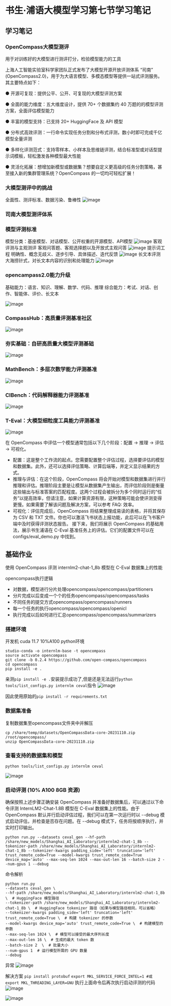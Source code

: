 # 书生·浦语大模型学习第七节学习笔记
## 学习笔记
### OpenCompass大模型测评
用于对训练好的大模型进行测评打分，检验模型能力的工具

上海人工智能实验室科学家团队正式发布了大模型开源开放评测体系 “司南” (OpenCompass2.0)，用于为大语言模型、多模态模型等提供一站式评测服务。其主要特点如下：

● 开源可复现：提供公平、公开、可复现的大模型评测方案

● 全面的能力维度：五大维度设计，提供 70+ 个数据集约 40 万题的的模型评测方案，全面评估模型能力

● 丰富的模型支持：已支持 20+ HuggingFace 及 API 模型

● 分布式高效评测：一行命令实现任务分割和分布式评测，数小时即可完成千亿模型全量评测

● 多样化评测范式：支持零样本、小样本及思维链评测，结合标准型或对话型提示词模板，轻松激发各种模型最大性能

● 灵活化拓展：想增加新模型或数据集？想要自定义更高级的任务分割策略，甚至接入新的集群管理系统？OpenCompass 的一切均可轻松扩展！

### 大模型测评中的挑战
全面性、测评标准、数据污染、鲁棒性
![image](https://github.com/PURE281/my_dream/assets/93171238/04161069-bfe2-4a1f-8ddc-25196f911515)
### 司南大模型测评体系
### 模型评测标准
模型分类：基座模型、对话模型、公开权重的开源模型、API模型
![image](https://github.com/PURE281/my_dream/assets/93171238/ea689b72-9b10-4ef9-ab00-c009624be469)
客观评测与主观测评
客观问答题、客观选择题以及开放式主观问答
![image](https://github.com/PURE281/my_dream/assets/93171238/e5732748-1314-4331-ade9-39b7b85d346f)
提示词工程
明确性、概念无歧义、逐步引导、具体描述、迭代反馈
![image](https://github.com/PURE281/my_dream/assets/93171238/e1993489-f712-4fda-b2d0-ebcee2747f61)
长文本评测
大海捞针式，对长文本内容的识别和处理能力
![image](https://github.com/PURE281/my_dream/assets/93171238/f72eeafd-ac1d-4237-bfa5-84a3fb9543fb)
### opencampass2.0能力升级

基础能力：语言、知识、理解、数学、代码、推理
综合能力：考试、对话、创作、智能体、评价、长文本

![image](https://github.com/PURE281/my_dream/assets/93171238/8e0e09dd-6ece-4eda-9700-63939d04427a)

### CompassHub：高质量评测基准社区
![image](https://github.com/PURE281/my_dream/assets/93171238/0201c067-4d18-49ad-a33e-70dd59ea36a6)

### 夯实基础：自研高质量大模型评测基础
![image](https://github.com/PURE281/my_dream/assets/93171238/d8413bc1-12cf-4284-b997-a56619067c38)
### MathBench：多层次数学能力评测基准
![image](https://github.com/PURE281/my_dream/assets/93171238/a22a32d2-65a0-4fd8-a04c-07c015aa9be0)
### CIBench：代码解释器能力评测基准
![image](https://github.com/PURE281/my_dream/assets/93171238/a1764f9f-7b7d-4bb0-86ca-4f42af54346b)
### T-Eval：大模型细粒度工具能力评测基准
![image](https://github.com/PURE281/my_dream/assets/93171238/3842dd4c-6233-4862-8670-4369dddbf3f6)

在 OpenCompass 中评估一个模型通常包括以下几个阶段：配置 -> 推理 -> 评估 -> 可视化。

- 配置：这是整个工作流的起点。您需要配置整个评估过程，选择要评估的模型和数据集。此外，还可以选择评估策略、计算后端等，并定义显示结果的方式。
- 推理与评估：在这个阶段，OpenCompass 将会开始对模型和数据集进行并行推理和评估。推理阶段主要是让模型从数据集产生输出，而评估阶段则是衡量这些输出与标准答案的匹配程度。这两个过程会被拆分为多个同时运行的“任务”以提高效率，但请注意，如果计算资源有限，这种策略可能会使评测变得更慢。如果需要了解该问题及解决方案，可以参考 FAQ: 效率。
- 可视化：评估完成后，OpenCompass 将结果整理成易读的表格，并将其保存为 CSV 和 TXT 文件。你也可以激活飞书状态上报功能，此后可以在飞书客户端中及时获得评测状态报告。 接下来，我们将展示 OpenCompass 的基础用法，展示书生浦语在 C-Eval 基准任务上的评估。它们的配置文件可以在 configs/eval_demo.py 中找到。


## 基础作业
使用 OpenCompass 评测 internlm2-chat-1_8b 模型在 C-Eval 数据集上的性能

opencompass执行逻辑
- 对数据，模型进行分片处理opencompass/opencompass/partitioners
- 分片完成以后变成一个个的任务opencompass/opencompass/tasks
- 不同任务的提交方式opencompass/opencompass/runners
- 每一个任务的执行opencompass/opencompass/openicl
- 执行完成以后如何进行汇总opencompass/opencompass/summarizers


### 搭建环境
开发机 
cuda 11.7 10%A100
python环境
```
studio-conda -o internlm-base -t opencompass
source activate opencompass
git clone -b 0.2.4 https://github.com/open-compass/opencompass
cd opencompass
pip install -e .
```

亲测`pip install -e .`安装提示成功了,但是还是无法运行`python tools/list_configs.py internlm ceval`指令
![image](https://github.com/PURE281/my_dream/assets/93171238/2625f6bf-ac9b-4665-bff5-dbddbb02f3d4)

因此使用原始的`pip install -r requirements.txt`
### 数据集准备
复制数据集至opencompass文件夹中并解压
```
cp /share/temp/datasets/OpenCompassData-core-20231110.zip /root/opencompass/
unzip OpenCompassData-core-20231110.zip
```
### 查看支持的数据集和模型
```
python tools/list_configs.py internlm ceval
```
![image](https://github.com/PURE281/my_dream/assets/93171238/df42aac2-9fd7-43f1-8286-fd8cfc57b414)
### 启动评测 (10% A100 8GB 资源)
确保按照上述步骤正确安装 OpenCompass 并准备好数据集后，可以通过以下命令评测 InternLM2-Chat-1.8B 模型在 C-Eval 数据集上的性能。由于 OpenCompass 默认并行启动评估过程，我们可以在第一次运行时以 --debug 模式启动评估，并检查是否存在问题。在 --debug 模式下，任务将按顺序执行，并实时打印输出。
```
python run.py --datasets ceval_gen --hf-path /share/new_models/Shanghai_AI_Laboratory/internlm2-chat-1_8b --tokenizer-path /share/new_models/Shanghai_AI_Laboratory/internlm2-chat-1_8b --tokenizer-kwargs padding_side='left' truncation='left' trust_remote_code=True --model-kwargs trust_remote_code=True device_map='auto' --max-seq-len 1024 --max-out-len 16 --batch-size 2 --num-gpus 1 --debug
```
命令解析
```
python run.py
--datasets ceval_gen \
--hf-path /share/new_models/Shanghai_AI_Laboratory/internlm2-chat-1_8b \  # HuggingFace 模型路径
--tokenizer-path /share/new_models/Shanghai_AI_Laboratory/internlm2-chat-1_8b \  # HuggingFace tokenizer 路径（如果与模型路径相同，可以省略）
--tokenizer-kwargs padding_side='left' truncation='left' trust_remote_code=True \  # 构建 tokenizer 的参数
--model-kwargs device_map='auto' trust_remote_code=True \  # 构建模型的参数
--max-seq-len 1024 \  # 模型可以接受的最大序列长度
--max-out-len 16 \  # 生成的最大 token 数
--batch-size 2  \  # 批量大小
--num-gpus 1  # 运行模型所需的 GPU 数量
--debug
```
异常
![image](https://github.com/PURE281/my_dream/assets/93171238/e6308fa0-4a94-4b8f-a723-791564771478)

解决方案
`pip install protobuf` 
`export MKL_SERVICE_FORCE_INTEL=1
#或
export MKL_THREADING_LAYER=GNU`
执行上面命令后再次执行启动评测的代码
![image](https://github.com/PURE281/my_dream/assets/93171238/038e2db0-3197-4153-9bcf-4d8c25498e5e)

![image](https://github.com/PURE281/my_dream/assets/93171238/d23074e6-3711-47e7-bcf5-1b37db925b39)
